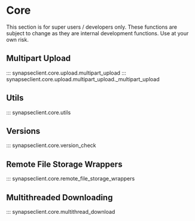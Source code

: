 # Core

This section is for super users / developers only.
These functions are subject to change as they are internal development
functions.  Use at your own risk.

## Multipart Upload

::: synapseclient.core.upload.multipart_upload
::: synapseclient.core.upload.multipart_upload._multipart_upload


## Utils

::: synapseclient.core.utils


## Versions
::: synapseclient.core.version_check

## Remote File Storage Wrappers
::: synapseclient.core.remote_file_storage_wrappers

## Multithreaded Downloading
::: synapseclient.core.multithread_download
